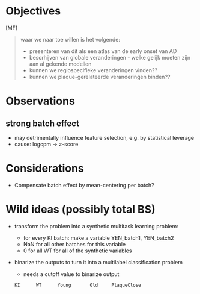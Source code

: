 # Objectives

[MF]
> waar we naar toe willen is het volgende:
> - presenteren van dit als een atlas van de early onset van AD
> - bescrhijven van globale veranderingen - welke gelijk moeten zijn aan al gekende modellen
> - kunnen we regiospecifieke veranderingen vinden??
> - kunnen we plaque-gerelateerde veranderingen binden??

# Observations

## strong batch effect
* may detrimentally influence feature selection, e.g. by statistical leverage
* cause: logcpm -> z-score

# Considerations
* Compensate batch effect by mean-centering per batch?

# Wild ideas (possibly total BS)
* transform the problem into a synthetic multitask learning problem:
    * for every KI batch: make a variable YEN_batch1, YEN_batch2 
    * NaN for all other batches for this variable
    * 0 for all WT for all of the synthetic variables
* binarize the outputs to turn it into a multilabel classification problem
    * needs a cutoff value to binarize output
    
    ```
    KI      WT      Young       Old     PlaqueClose
    
    
    ```
    
